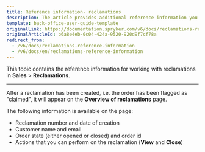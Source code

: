 ```yaml
---
title: Reference information- reclamations
description: The article provides additional reference information you see when managing Reclamations in the Back Office.
template: back-office-user-guide-template
originalLink: https://documentation.spryker.com/v6/docs/reclamations-reference-information
originalArticleId: b6a8e4eb-0c04-424a-9520-920d9f7cf78a
redirect_from:
  - /v6/docs/reclamations-reference-information
  - /v6/docs/en/reclamations-reference-information
---
```


This topic contains the reference information for working with reclamations in **Sales** > **Reclamations**.
***

After a reclamation has been created, i.e. the order has been flagged as "claimed", it will appear on the **Overview of reclamations** page. 

The following information is available on the page:
* Reclamation number and date of creation
* Customer name and email
* Order state (either opened or closed) and order id
* Actions that you can perform on the reclamation (**View** and **Close**)

